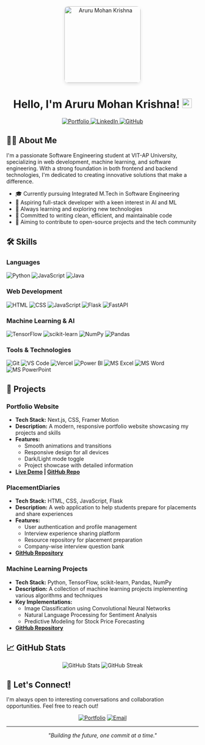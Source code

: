 <div align="center">

<img src="https://hebbkx1anhila5yf.public.blob.vercel-storage.com/WhatsApp%20Image%202025-01-02%20at%2014.40.03_1cfbe5db.jpg-lWxwDQIBrUSGSI5Vpbl7vPcjp18Aui.jpeg" alt="Aruru Mohan Krishna" width="200" style="border-radius: 10px; box-shadow: 0 4px 8px rgba(0,0,0,0.1);" />

# Hello, I'm Aruru Mohan Krishna! <img src="https://media.giphy.com/media/hvRJCLFzcasrR4ia7z/giphy.gif" width="25px">

<p align="center">
  <a href="https://1ex5yiy18k2wortk.vercel.app/">
    <img src="https://img.shields.io/badge/Portfolio-8A2BE2?style=for-the-badge&logo=vercel&logoColor=white" alt="Portfolio" />
  </a>
  <a href="https://www.linkedin.com/in/aruru-mohan-krishna-79b851226/">
    <img src="https://img.shields.io/badge/LinkedIn-0077B5?style=for-the-badge&logo=linkedin&logoColor=white" alt="LinkedIn" />
  </a>
  <a href="https://github.com/mohankrishna1123">
    <img src="https://img.shields.io/badge/GitHub-100000?style=for-the-badge&logo=github&logoColor=white" alt="GitHub" />
  </a>
</p>

</div>

## 👨‍💻 About Me

I'm a passionate Software Engineering student at VIT-AP University, specializing in web development, machine learning, and software engineering. With a strong foundation in both frontend and backend technologies, I'm dedicated to creating innovative solutions that make a difference.

- 🎓 Currently pursuing Integrated M.Tech in Software Engineering
- 💼 Aspiring full-stack developer with a keen interest in AI and ML
- 🌱 Always learning and exploring new technologies
- 🚀 Committed to writing clean, efficient, and maintainable code
- 🌟 Aiming to contribute to open-source projects and the tech community

## 🛠️ Skills

### Languages
![Python](https://img.shields.io/badge/Python-3776AB?style=for-the-badge&logo=python&logoColor=white)
![JavaScript](https://img.shields.io/badge/JavaScript-F7DF1E?style=for-the-badge&logo=javascript&logoColor=black)
![Java](https://img.shields.io/badge/Java-ED8B00?style=for-the-badge&logo=openjdk&logoColor=white)

### Web Development
![HTML](https://img.shields.io/badge/HTML5-E34F26?style=for-the-badge&logo=html5&logoColor=white)
![CSS](https://img.shields.io/badge/CSS3-1572B6?style=for-the-badge&logo=css3&logoColor=white)
![JavaScript](https://img.shields.io/badge/JavaScript-F7DF1E?style=for-the-badge&logo=javascript&logoColor=black)
![Flask](https://img.shields.io/badge/Flask-000000?style=for-the-badge&logo=flask&logoColor=white)
![FastAPI](https://img.shields.io/badge/FastAPI-009688?style=for-the-badge&logo=fastapi&logoColor=white)

### Machine Learning & AI
![TensorFlow](https://img.shields.io/badge/TensorFlow-FF6F00?style=for-the-badge&logo=tensorflow&logoColor=white)
![scikit-learn](https://img.shields.io/badge/scikit_learn-F7931E?style=for-the-badge&logo=scikit-learn&logoColor=white)
![NumPy](https://img.shields.io/badge/NumPy-013243?style=for-the-badge&logo=numpy&logoColor=white)
![Pandas](https://img.shields.io/badge/Pandas-150458?style=for-the-badge&logo=pandas&logoColor=white)

### Tools & Technologies
![Git](https://img.shields.io/badge/Git-F05032?style=for-the-badge&logo=git&logoColor=white)
![VS Code](https://img.shields.io/badge/VS_Code-007ACC?style=for-the-badge&logo=visual-studio-code&logoColor=white)
![Vercel](https://img.shields.io/badge/Vercel-000000?style=for-the-badge&logo=vercel&logoColor=white)
![Power BI](https://img.shields.io/badge/Power_BI-F2C811?style=for-the-badge&logo=powerbi&logoColor=black)
![MS Excel](https://img.shields.io/badge/Microsoft_Excel-217346?style=for-the-badge&logo=microsoft-excel&logoColor=white)
![MS Word](https://img.shields.io/badge/Microsoft_Word-2B579A?style=for-the-badge&logo=microsoft-word&logoColor=white)
![MS PowerPoint](https://img.shields.io/badge/Microsoft_PowerPoint-B7472A?style=for-the-badge&logo=microsoft-powerpoint&logoColor=white)

## 🚀 Projects

### Portfolio Website
- **Tech Stack:** Next.js, CSS, Framer Motion
- **Description:** A modern, responsive portfolio website showcasing my projects and skills
- **Features:**
  - Smooth animations and transitions
  - Responsive design for all devices
  - Dark/Light mode toggle
  - Project showcase with detailed information
- **[Live Demo](https://1ex5yiy18k2wortk.vercel.app/) | [GitHub Repo](https://github.com/MohanKrishna369/portfolio)**

### PlacementDiaries
- **Tech Stack:** HTML, CSS, JavaScript, Flask
- **Description:** A web application to help students prepare for placements and share experiences
- **Features:**
  - User authentication and profile management
  - Interview experience sharing platform
  - Resource repository for placement preparation
  - Company-wise interview question bank
- **[GitHub Repository](https://github.com/MohanKrishna36/PlacementDiaries)**

### Machine Learning Projects
- **Tech Stack:** Python, TensorFlow, scikit-learn, Pandas, NumPy
- **Description:** A collection of machine learning projects implementing various algorithms and techniques
- **Key Implementations:**
  - Image Classification using Convolutional Neural Networks
  - Natural Language Processing for Sentiment Analysis
  - Predictive Modeling for Stock Price Forecasting
- **[GitHub Repository](https://github.com/mohankrishna1123/ml-projects)**

## 📈 GitHub Stats

<div align="center">
  <img src="https://github-readme-stats.vercel.app/api?username=MohanKrishna36&show_icons=true&theme=radical&hide_border=true&count_private=true" alt="GitHub Stats" />
  <img src="https://github-readme-streak-stats.herokuapp.com/?user=MohanKrishna36 & theme=radical&hide_border=true" alt="GitHub Streak" />
</div>

## 🤝 Let's Connect!

I'm always open to interesting conversations and collaboration opportunities. Feel free to reach out!

<div align="center">

[![Portfolio](https://img.shields.io/badge/Portfolio-Visit%20Site-purple?style=for-the-badge&logo=vercel)](https://1ex5yiy18k2wortk.vercel.app/)
[![Email](https://img.shields.io/badge/Email-Contact%20Me-red?style=for-the-badge&logo=gmail)](mailto:mohankrishnaaruru@gmail.com)

</div>

---

<div align="center">
  <em>"Building the future, one commit at a time."</em>
</div>
